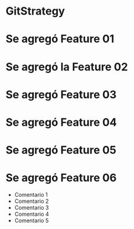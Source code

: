 # GitStrategy

# Se agregó Feature 01

# Se agregó la Feature 02

# Se agregó Feature 03

# Se agregó Feature 04

# Se agregó Feature 05

# Se agregó Feature 06 
 - Comentario 1
 - Comentario 2
 - Comentario 3
 - Comentario 4
 - Comentario 5